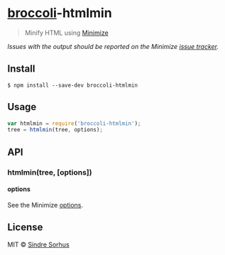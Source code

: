 # [broccoli](https://github.com/joliss/broccoli)-htmlmin

> Minify HTML using [Minimize](https://github.com/Moveo/minimize)

*Issues with the output should be reported on the Minimize [issue tracker](https://github.com/Moveo/minimize/issues).*


## Install

```
$ npm install --save-dev broccoli-htmlmin
```


## Usage

```js
var htmlmin = require('broccoli-htmlmin');
tree = htmlmin(tree, options);
```


## API

### htmlmin(tree, [options])

#### options

See the Minimize [options](https://github.com/Moveo/minimize#options).


## License

MIT © [Sindre Sorhus](http://sindresorhus.com)
